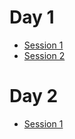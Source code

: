 # Day 1

* [Session 1](https://vimeo.com/730978450)
* [Session 2](https://vimeo.com/731051067)

# Day 2

* [Session 1](https://vimeo.com/731341946)